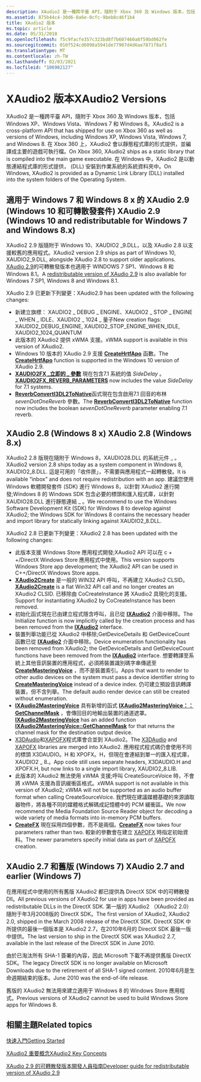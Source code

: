 ```yaml
---
description: XAudio2 是一種跨平臺 API，隨附于 Xbox 360 及 Windows 版本，包括 Windows XP、Windows Vista、Windows 7 和 Windows 8。
ms.assetid: 875b44c4-30d6-8a6e-0cfc-9beb8c46f1b4
title: XAudio2 版本
ms.topic: article
ms.date: 05/31/2018
ms.openlocfilehash: f5c9facfe357c323bd8f7b607460a8f59bd062fe
ms.sourcegitcommit: 010f524cd6098a5941de77907d4d6ae7871f8af1
ms.translationtype: MT
ms.contentlocale: zh-TW
ms.lasthandoff: 02/03/2021
ms.locfileid: "106982127"
---
```

# <a name="xaudio2-versions"></a><span data-ttu-id="a12c8-103">XAudio2 版本</span><span class="sxs-lookup"><span data-stu-id="a12c8-103">XAudio2 Versions</span></span>

<span data-ttu-id="a12c8-104">XAudio2 是一種跨平臺 API，隨附于 Xbox 360 及 Windows 版本，包括 Windows XP、Windows Vista、Windows 7 和 Windows 8。</span><span class="sxs-lookup"><span data-stu-id="a12c8-104">XAudio2 is a cross-platform API that has shipped for use on Xbox 360 as well as versions of Windows, including Windows XP, Windows Vista, Windows 7, and Windows 8.</span></span> <span data-ttu-id="a12c8-105">在 Xbox 360 上，XAudio2 會以靜態程式庫的形式提供，並編譯成主要的遊戲可執行檔。</span><span class="sxs-lookup"><span data-stu-id="a12c8-105">On Xbox 360, XAudio2 ships as a static library that is compiled into the main game executable.</span></span> <span data-ttu-id="a12c8-106">在 Windows 中，XAudio2 是以動態連結程式庫的形式提供， (DLL) 安裝到作業系統的系統資料夾中。</span><span class="sxs-lookup"><span data-stu-id="a12c8-106">On Windows, XAudio2 is provided as a Dynamic Link Library (DLL) installed into the system folders of the Operating System.</span></span>

## <a name="xaudio-29-windows-10-and-redistributable-for-windows-7-and-windows-8x"></a><span data-ttu-id="a12c8-107">適用于 Windows 7 和 Windows 8 x 的 XAudio 2.9 (Windows 10 和可轉散發套件) </span><span class="sxs-lookup"><span data-stu-id="a12c8-107">XAudio 2.9 (Windows 10 and redistributable for Windows 7 and Windows 8.x)</span></span>

<span data-ttu-id="a12c8-108">XAudio2 2.9 版隨附于 Windows 10、XAUDIO2 \_9.DLL，以及 XAudio 2.8 以支援較舊的應用程式。</span><span class="sxs-lookup"><span data-stu-id="a12c8-108">XAudio2 version 2.9 ships as part of Windows 10, XAUDIO2\_9.DLL, alongside XAudio 2.8 to support older applications.</span></span> <span data-ttu-id="a12c8-109">[XAudio 2.9](xaudio2-redistributable.md)的可轉散發版本也適用于 WINDOWS 7 SP1、Windows 8 和 Windows 8.1。</span><span class="sxs-lookup"><span data-stu-id="a12c8-109">A [redistributable version of XAudio 2.9](xaudio2-redistributable.md) is also available for Windows 7 SP1, Windows 8 and Windows 8.1.</span></span>

<span data-ttu-id="a12c8-110">XAudio 2.9 已更新下列變更：</span><span class="sxs-lookup"><span data-stu-id="a12c8-110">XAudio2.9 has been updated with the following changes:</span></span>

-   <span data-ttu-id="a12c8-111">新建立旗標： XAUDIO2 \_ DEBUG \_ ENGINE、XAUDIO2 \_ STOP \_ ENGINE \_ WHEN \_ IDLE、XAUDIO2 \_ 1024 \_ 量子</span><span class="sxs-lookup"><span data-stu-id="a12c8-111">New creation flags: XAUDIO2\_DEBUG\_ENGINE, XAUDIO2\_STOP\_ENGINE\_WHEN\_IDLE, XAUDIO2\_1024\_QUANTUM</span></span>
-   <span data-ttu-id="a12c8-112">此版本的 XAudio2 提供 xWMA 支援。</span><span class="sxs-lookup"><span data-stu-id="a12c8-112">xWMA support is available in this version of XAudio2.</span></span>
-   <span data-ttu-id="a12c8-113">Windows 10 版本的 XAudio 2.9 支援 [**CreateHrtfApo**](/windows/desktop/api/HrtfApoApi/nf-hrtfapoapi-createhrtfapo) 函數。</span><span class="sxs-lookup"><span data-stu-id="a12c8-113">The [**CreateHrtfApo**](/windows/desktop/api/HrtfApoApi/nf-hrtfapoapi-createhrtfapo) function is supported in the Windows 10 version of XAudio 2.9.</span></span>
-   <span data-ttu-id="a12c8-114">[**XAUDIO2FX \_立即的 \_ 參數**](/windows/desktop/api/xaudio2fx/ns-xaudio2fx-xaudio2fx_reverb_parameters) 現在包含7.1 系統的值 *SideDelay* 。</span><span class="sxs-lookup"><span data-stu-id="a12c8-114">[**XAUDIO2FX\_REVERB\_PARAMETERS**](/windows/desktop/api/xaudio2fx/ns-xaudio2fx-xaudio2fx_reverb_parameters) now includes the value *SideDelay* for 7.1 systems.</span></span>
-   <span data-ttu-id="a12c8-115">[**ReverbConvertI3DL2ToNative**](/windows/desktop/api/xaudio2fx/nf-xaudio2fx-reverbconverti3dl2tonative)函式現在包含啟用7.1 回音的布林 *sevenDotOneReverb* 參數。</span><span class="sxs-lookup"><span data-stu-id="a12c8-115">The [**ReverbConvertI3DL2ToNative**](/windows/desktop/api/xaudio2fx/nf-xaudio2fx-reverbconverti3dl2tonative) function now includes the boolean *sevenDotOneReverb* parameter enabling 7.1 reverb.</span></span>

## <a name="xaudio-28-windows-8x"></a><span data-ttu-id="a12c8-116">XAudio 2.8 (Windows 8 x) </span><span class="sxs-lookup"><span data-stu-id="a12c8-116">XAudio 2.8 (Windows 8.x)</span></span>

<span data-ttu-id="a12c8-117">XAudio2 2.8 版現在隨附于 Windows 8，XAUDIO28.DLL 的系統元件 \_ 。</span><span class="sxs-lookup"><span data-stu-id="a12c8-117">XAudio2 version 2.8 ships today as a system component in Windows 8, XAUDIO2\_8.DLL.</span></span> <span data-ttu-id="a12c8-118">這是可用的「收件匣」，不需要與應用程式一起轉散發。</span><span class="sxs-lookup"><span data-stu-id="a12c8-118">It is available “inbox” and does not require redistribution with an app.</span></span> <span data-ttu-id="a12c8-119">建議您使用 Windows 軟體開發套件 (SDK) 進行 Windows 8，以針對 XAudio2 進行開發;Windows 8 的 Windows SDK 包含必要的標頭和匯入程式庫，以針對 XAUDIO28.DLL 進行靜態連結 \_ 。</span><span class="sxs-lookup"><span data-stu-id="a12c8-119">We recommend to use the Windows Software Development Kit (SDK) for Windows 8 to develop against XAudio2; the Windows SDK for Windows 8 contains the necessary header and import library for statically linking against XAUDIO2\_8.DLL.</span></span>

<span data-ttu-id="a12c8-120">XAudio2 2.8 已更新下列變更：</span><span class="sxs-lookup"><span data-stu-id="a12c8-120">XAudio2 2.8 has been updated with the following changes:</span></span>

-   <span data-ttu-id="a12c8-121">此版本支援 Windows Store 應用程式開發;XAudio2 API 可以在 c + +/DirectX Windows Store 應用程式中使用。</span><span class="sxs-lookup"><span data-stu-id="a12c8-121">This version supports Windows Store app development; the XAudio2 API can be used in C++/DirectX Windows Store apps.</span></span>
-   <span data-ttu-id="a12c8-122">[**XAudio2Create**](/windows/desktop/api/xaudio2/nf-xaudio2-xaudio2create) 是一般的 WIN32 API 呼叫，不再建立 XAudio2 CLSID。</span><span class="sxs-lookup"><span data-stu-id="a12c8-122">[**XAudio2Create**](/windows/desktop/api/xaudio2/nf-xaudio2-xaudio2create) is a flat Win32 API call and no longer creates an XAudio2 CLSID.</span></span> <span data-ttu-id="a12c8-123">已移除由 CoCreateInstance 將 XAudio2 具現化的支援。</span><span class="sxs-lookup"><span data-stu-id="a12c8-123">Support for instantiating XAudio2 by CoCreateInstance has been removed.</span></span>
-   <span data-ttu-id="a12c8-124">初始化函式現在已由建立程式隱含呼叫，且已從 [**IXAudio2**](/windows/desktop/api/xaudio2/nn-xaudio2-ixaudio2) 介面中移除。</span><span class="sxs-lookup"><span data-stu-id="a12c8-124">The Initialize function is now implicitly called by the creation process and has been removed from the [**IXAudio2**](/windows/desktop/api/xaudio2/nn-xaudio2-ixaudio2) interface.</span></span>
-   <span data-ttu-id="a12c8-125">裝置列舉功能已從 XAudio2 中移除;GetDeviceDetails 和 GetDeviceCount 函數已從 [**IXAudio2**](/windows/desktop/api/xaudio2/nn-xaudio2-ixaudio2) 介面中移除。</span><span class="sxs-lookup"><span data-stu-id="a12c8-125">Device enumeration functionality has been removed from XAudio2; the GetDeviceDetails and GetDeviceCount functions have been removed from the [**IXAudio2**](/windows/desktop/api/xaudio2/nn-xaudio2-ixaudio2) interface.</span></span> <span data-ttu-id="a12c8-126">想要轉譯至系統上其他音訊裝置的應用程式，必須將裝置識別碼字串傳遞至 [**CreateMasteringVoice**](/windows/win32/api/xaudio2/nf-xaudio2-ixaudio2-createmasteringvoice) ，而不是裝置索引。</span><span class="sxs-lookup"><span data-stu-id="a12c8-126">Apps that want to render to other audio devices on the system must pass a device identifier string to [**CreateMasteringVoice**](/windows/win32/api/xaudio2/nf-xaudio2-ixaudio2-createmasteringvoice) instead of a device index.</span></span> <span data-ttu-id="a12c8-127">仍可建立預設音訊轉譯裝置，但不含列舉。</span><span class="sxs-lookup"><span data-stu-id="a12c8-127">The default audio render device can still be created without enumeration.</span></span>
-   <span data-ttu-id="a12c8-128">[**IXAudio2MasteringVoice**](/windows/desktop/api/xaudio2/nn-xaudio2-ixaudio2masteringvoice) 具有新增的函式 [**IXAudio2MasteringVoice：： GetChannelMask**](/windows/win32/api/xaudio2/nf-xaudio2-ixaudio2masteringvoice-getchannelmask) ，會傳回目的地輸出裝置的通道遮罩。</span><span class="sxs-lookup"><span data-stu-id="a12c8-128">[**IXAudio2MasteringVoice**](/windows/desktop/api/xaudio2/nn-xaudio2-ixaudio2masteringvoice) has an added function [**IXAudio2MasteringVoice::GetChannelMask**](/windows/win32/api/xaudio2/nf-xaudio2-ixaudio2masteringvoice-getchannelmask) for that returns the channel mask for the destination output device.</span></span>
-   <span data-ttu-id="a12c8-129">[X3DAudio](x3daudio.md)和[XAPOFX](xapofx-overview.md)程式庫會合並到 XAudio2。</span><span class="sxs-lookup"><span data-stu-id="a12c8-129">The [X3DAudio](x3daudio.md) and [XAPOFX](xapofx-overview.md) libraries are merged into XAudio2.</span></span> <span data-ttu-id="a12c8-130">應用程式程式碼仍會使用不同的標頭 X3DAUDIO。H 和 XPOFX。H，但現在會連結到單一的匯入程式庫，XAUDIO2 \_ 8.。</span><span class="sxs-lookup"><span data-stu-id="a12c8-130">App code still uses separate headers, X3DAUDIO.H and XPOFX.H, but now links to a single import library, XAUDIO2\_8.LIB.</span></span>
-   <span data-ttu-id="a12c8-131">此版本的 XAudio2 無法使用 xWMA 支援;呼叫 CreateSourceVoice 時，不會將 xWMA 支援為音訊緩衝區格式。</span><span class="sxs-lookup"><span data-stu-id="a12c8-131">xWMA support is not available in this version of XAudio2; xWMA will not be supported as an audio buffer format when calling CreateSourceVoice.</span></span> <span data-ttu-id="a12c8-132">我們現在建議媒體基礎的來源讀取器物件，將各種不同的媒體格式解碼成記憶體中的 PCM 緩衝區。</span><span class="sxs-lookup"><span data-stu-id="a12c8-132">We now recommend the Media Foundation Source Reader object for decoding a wide variety of media formats into in-memory PCM buffers.</span></span>
-   <span data-ttu-id="a12c8-133">[**CreateFX**](/windows/desktop/api/XAPOFX/nf-xapofx-createfx) 現在採用四個參數，而不是兩個。</span><span class="sxs-lookup"><span data-stu-id="a12c8-133">[**CreateFX**](/windows/desktop/api/XAPOFX/nf-xapofx-createfx) now takes four parameters rather than two.</span></span> <span data-ttu-id="a12c8-134">較新的參數會在建立 [XAPOFX](xapofx-overview.md) 時指定初始資料。</span><span class="sxs-lookup"><span data-stu-id="a12c8-134">The newer parameters specify initial data as part of [XAPOFX](xapofx-overview.md) creation.</span></span>

## <a name="xaudio-27-and-earlier-windows-7"></a><span data-ttu-id="a12c8-135">XAudio 2.7 和舊版 (Windows 7) </span><span class="sxs-lookup"><span data-stu-id="a12c8-135">XAudio 2.7 and earlier (Windows 7)</span></span>

<span data-ttu-id="a12c8-136">在應用程式中使用的所有舊版 XAudio2 都已提供為 DirectX SDK 中的可轉散發 Dll。</span><span class="sxs-lookup"><span data-stu-id="a12c8-136">All previous versions of XAudio2 for use in apps have been provided as redistributable DLLs in the DirectX SDK.</span></span> <span data-ttu-id="a12c8-137">第一版的 XAudio2 （XAudio2 2.0）隨附于年3月2008版的 DirectX SDK。</span><span class="sxs-lookup"><span data-stu-id="a12c8-137">The first version of XAudio2, XAudio2 2.0, shipped in the March 2008 release of the DirectX SDK.</span></span> <span data-ttu-id="a12c8-138">DirectX SDK 中所提供的最後一個版本是 XAudio2 2.7，在2010年6月的 DirectX SDK 最後一版中提供。</span><span class="sxs-lookup"><span data-stu-id="a12c8-138">The last version to ship in the DirectX SDK was XAudio2 2.7, available in the last release of the DirectX SDK in June 2010.</span></span>

<span data-ttu-id="a12c8-139">由於已淘汰所有 SHA-1 簽署的內容，因此 Microsoft 下載不再提供舊版 DirectX SDK。</span><span class="sxs-lookup"><span data-stu-id="a12c8-139">The legacy DirectX SDK is no longer available on Microsoft Downloads due to the retirement of all SHA-1 signed content.</span></span> <span data-ttu-id="a12c8-140">2010年6月是生命週期結束的版本。</span><span class="sxs-lookup"><span data-stu-id="a12c8-140">June 2010 was the end-of-life release.</span></span>

<span data-ttu-id="a12c8-141">舊版的 XAudio2 無法用來建立適用于 Windows 8 的 Windows Store 應用程式。</span><span class="sxs-lookup"><span data-stu-id="a12c8-141">Previous versions of XAudio2 cannot be used to build Windows Store apps for Windows 8.</span></span>

## <a name="related-topics"></a><span data-ttu-id="a12c8-142">相關主題</span><span class="sxs-lookup"><span data-stu-id="a12c8-142">Related topics</span></span>

<dl> <dt>

[<span data-ttu-id="a12c8-143">快速入門</span><span class="sxs-lookup"><span data-stu-id="a12c8-143">Getting Started</span></span>](getting-started.md)
</dt> <dt>

[<span data-ttu-id="a12c8-144">XAudio2 重要概念</span><span class="sxs-lookup"><span data-stu-id="a12c8-144">XAudio2 Key Concepts</span></span>](xaudio2-key-concepts.md)
</dt> </dl>

[<span data-ttu-id="a12c8-145">XAudio 2.9 的可轉散發版本開發人員指南</span><span class="sxs-lookup"><span data-stu-id="a12c8-145">Developer guide for redistributable version of XAudio 2.9</span></span>](xaudio2-redistributable.md)
</dt> </dl>
 

 
